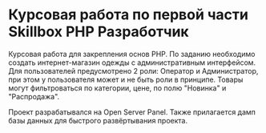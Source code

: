 # Курсовая работа по первой части Skillbox PHP Разработчик
Курсовая работа для закрепления основ PHP. По заданию необходимо создать интернет-магазин одежды с административным интерфейсом. Для пользователей предусмотрено 2 роли: Оператор и Администратор, при этом у пользователя может и не быть роли в принципе. Товары могут фильтроваться по категории, цене, по полю "Новинка" и "Распродажа".

Проект разрабатывался на Open Server Panel. Также прилагается дамп базы данных для быстрого развёртывания проекта.
